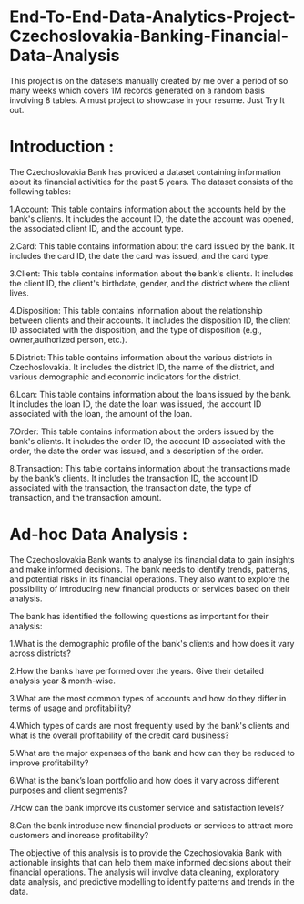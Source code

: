 # End-To-End-Data-Analytics-Project-Czechoslovakia-Banking-Financial-Data-Analysis
This project is on the datasets manually created by me over a period of so many weeks which covers 1M records generated on a random basis involving 8 tables. A must project to showcase in your resume. Just Try It out.

# Introduction :
The Czechoslovakia Bank has provided a dataset containing information about its financial activities for the past 5 years. The dataset consists of the following tables:

1.Account: This table contains information about the accounts held by the bank's clients. It includes the account ID, the date the account was opened, the associated client ID, and the account type.

2.Card: This table contains information about the card issued by the bank. It includes the card ID, the date the card was issued, and the card type.

3.Client: This table contains information about the bank's clients. It includes the client ID, the client's birthdate, gender, and the district where the client lives.

4.Disposition: This table contains information about the relationship between clients and their accounts. It includes the disposition ID, the client ID associated with the disposition, and the type of disposition (e.g., owner,authorized person, etc.).

5.District: This table contains information about the various districts in Czechoslovakia. It includes the district ID, the name of the district, and various demographic and economic indicators for the district.

6.Loan: This table contains information about the loans issued by the bank. It includes the loan ID, the date the loan was issued, the account ID associated with the loan, the amount of the loan.

7.Order: This table contains information about the orders issued by the bank's clients. It includes the order ID, the account ID associated with the order, the date the order was issued, and a description of the order.

8.Transaction: This table contains information about the transactions made by the bank's clients. It includes the transaction ID, the account ID associated with the transaction, the transaction date, the type of transaction, and the transaction amount.

# Ad-hoc Data Analysis :
The Czechoslovakia Bank wants to analyse its financial data to gain insights and make informed decisions. The bank needs to identify trends, patterns, and potential risks in its financial operations. They also want to explore the possibility of introducing new financial products or services based on their analysis.

The bank has identified the following questions as important for their analysis:

1.What is the demographic profile of the bank's clients and how does it vary across districts?

2.How the banks have performed over the years. Give their detailed analysis year & month-wise.

3.What are the most common types of accounts and how do they differ in terms of usage and profitability?

4.Which types of cards are most frequently used by the bank's clients and what is the overall profitability of the credit card business?

5.What are the major expenses of the bank and how can they be reduced to improve profitability?

6.What is the bank’s loan portfolio and how does it vary across different purposes and client segments?

7.How can the bank improve its customer service and satisfaction levels?

8.Can the bank introduce new financial products or services to attract more customers and increase profitability?

The objective of this analysis is to provide the Czechoslovakia Bank with actionable insights that can help them make informed decisions about their financial operations. The analysis will involve data cleaning, exploratory data analysis, and predictive modelling to identify patterns and trends in the data.
